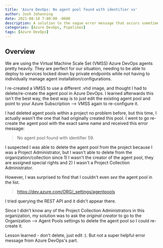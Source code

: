 ```yaml
---
title: 'Azure DevOps: No agent pool found with identifier xx'
author: Josh Johanning
date: 2021-08-18 7:00:00 -0600
description: A solution to the vague error message that occurs sometimes when deleting/re-creating an agent pool
categories: [Azure DevOps, Pipelines]
tags: [Azure DevOps]
---
```


## Overview

We are using the Virtual Machine Scale Set (VMSS) Azure DevOps agents pretty heavily. They are perfect for our situation, needing to be able to deploy to services locked down by private endpoints while not having to individually manage agent installation/configurations.

I re-created a VMSS to use a different .vhd image, and thought I had to delete/re-create the agent pool in Azure DevOps. I learned afterwards this isn't the best way, the best way is to just edit the existing agent pool and point to your Azure Subscription --> VMSS again to re-configure it.

I had deleted agent pools within a project no problem before, but this time, I actually wasn't the one that had originally created this pool. I went to go re-create the agent pool with the exact same name and received this error message: 

> No agent pool found with identifier 59.

I suspected I was able to delete the agent pool from the project because I was a Project Administrator, but I wasn't able to delete from the organization/collection since 1) I wasn't the creator of the agent pool, they are assigned special rights and 2) I wasn't a Project Collection Administrator. 

However, I was surprised to find that I couldn't even *see* the agent pool in the list.

> https://dev.azure.com/ORG/_settings/agentpools

I tried querying the REST API and it didn't appear there.

Since I didn't know any of the Project Collection Administrators in this organization, my solution was to ask the *original creator* to go to the Organization --> Agent Pools settings to delete the agent pool so I could re-create it.

Lesson learned - don't delete, just edit :). But not a super helpful error message from Azure DevOps's part.
